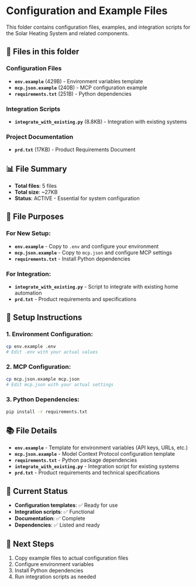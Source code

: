 # Configuration and Example Files

This folder contains configuration files, examples, and integration scripts for the Solar Heating System and related components.

## 📁 **Files in this folder**

### **Configuration Files**
- **`env.example`** (429B) - Environment variables template
- **`mcp.json.example`** (240B) - MCP configuration example
- **`requirements.txt`** (251B) - Python dependencies

### **Integration Scripts**
- **`integrate_with_existing.py`** (8.8KB) - Integration with existing systems

### **Project Documentation**
- **`prd.txt`** (17KB) - Product Requirements Document

## 📊 **File Summary**

- **Total files**: 5 files
- **Total size**: ~27KB
- **Status**: ACTIVE - Essential for system configuration

## 🎯 **File Purposes**

### **For New Setup:**
- **`env.example`** - Copy to `.env` and configure your environment
- **`mcp.json.example`** - Copy to `mcp.json` and configure MCP settings
- **`requirements.txt`** - Install Python dependencies

### **For Integration:**
- **`integrate_with_existing.py`** - Script to integrate with existing home automation
- **`prd.txt`** - Product requirements and specifications

## 🔧 **Setup Instructions**

### **1. Environment Configuration:**
```bash
cp env.example .env
# Edit .env with your actual values
```

### **2. MCP Configuration:**
```bash
cp mcp.json.example mcp.json
# Edit mcp.json with your actual settings
```

### **3. Python Dependencies:**
```bash
pip install -r requirements.txt
```

## 📚 **File Details**

- **`env.example`** - Template for environment variables (API keys, URLs, etc.)
- **`mcp.json.example`** - Model Context Protocol configuration template
- **`requirements.txt`** - Python package dependencies
- **`integrate_with_existing.py`** - Integration script for existing systems
- **`prd.txt`** - Product requirements and technical specifications

## 🎯 **Current Status**

- **Configuration templates**: ✅ Ready for use
- **Integration scripts**: ✅ Functional
- **Documentation**: ✅ Complete
- **Dependencies**: ✅ Listed and ready

## 🚀 **Next Steps**

1. Copy example files to actual configuration files
2. Configure environment variables
3. Install Python dependencies
4. Run integration scripts as needed
